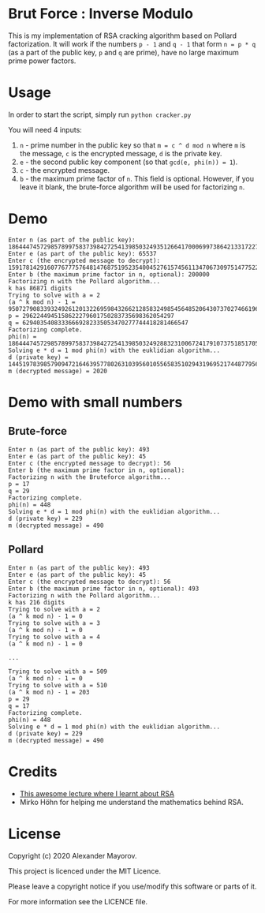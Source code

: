 # Brut Force : Inverse Modulo
This is my implementation of RSA cracking algorithm based on Pollard factorization. It will work if the numbers `p - 1` and `q - 1` that form `n = p * q` (as a part of the public key, `p` and `q` are prime), have no large maximum prime power factors.

# Usage
In order to start the script, simply run `python cracker.py`

You will need 4 inputs:
1. `n` - prime number in the public key so that `m = c ^ d mod n` where `m` is the message, `c` is the encrypted message, `d` is the private key.
2. `e` - the second public key component (so that `gcd(e, phi(n)) = 1`).
3. `c` - the encrypted message.
4. `b` - the maximum prime factor of `n`. This field is optional. However, if you leave it blank, the brute-force algorithm will be used for factorizing `n`.

# Demo
```
Enter n (as part of the public key): 186444745729857899758373984272541398503249351266417000699738642133172271283265124803102459
Enter e (as part of the public key): 65537
Enter c (the encrypted message to decrypt): 159178142916077677757648147687519523540045276157456113470673097514775229976995968698190914
Enter b (the maximum prime factor in n, optional): 200000
Factorizing n with the Pollard algorithm...
k has 86871 digits
Trying to solve with a = 2
(a ^ k mod n) - 1 = 95072790833932492612013226959843266212858324985456485206430737027466196168851937286400160
p = 2962244945158622279601750283735698362054297
q = 62940354083336669282335053470277744418281466547
Factorizing complete.
phi(n) = 186444745729857899758373984272541398503249288323100672417910737518517050721785008159581616
Solving e * d = 1 mod phi(n) with the euklidian algorithm...
d (private key) = 144519783985790947216463957780263103956010556583510294319695217448779562333745493606767873
m (decrypted message) = 2020
```

# Demo with small numbers
## Brute-force
```
Enter n (as part of the public key): 493
Enter e (as part of the public key): 45
Enter c (the encrypted message to decrypt): 56
Enter b (the maximum prime factor in n, optional):
Factorizing n with the Bruteforce algorithm...
p = 17
q = 29
Factorizing complete.
phi(n) = 448
Solving e * d = 1 mod phi(n) with the euklidian algorithm...
d (private key) = 229
m (decrypted message) = 490
```
## Pollard
```
Enter n (as part of the public key): 493
Enter e (as part of the public key): 45
Enter c (the encrypted message to decrypt): 56
Enter b (the maximum prime factor in n, optional): 493
Factorizing n with the Pollard algorithm...
k has 216 digits
Trying to solve with a = 2
(a ^ k mod n) - 1 = 0
Trying to solve with a = 3
(a ^ k mod n) - 1 = 0
Trying to solve with a = 4
(a ^ k mod n) - 1 = 0

...

Trying to solve with a = 509
(a ^ k mod n) - 1 = 0
Trying to solve with a = 510
(a ^ k mod n) - 1 = 203
p = 29
q = 17
Factorizing complete.
phi(n) = 448
Solving e * d = 1 mod phi(n) with the euklidian algorithm...
d (private key) = 229
m (decrypted message) = 490
```

# Credits
* [This awesome lecture where I learnt about RSA](https://www.mathematik.uni-kl.de/~boehm/lehre/1920_MfI/)
* Mirko Höhn for helping me understand the mathematics behind RSA.

# License
Copyright (c) 2020 Alexander Mayorov.

This project is licenced under the MIT Licence.

Please leave a copyright notice if you use/modify this software or parts of it.

For more information see the LICENCE file.
